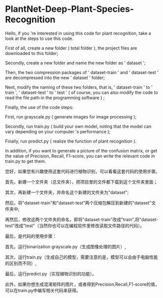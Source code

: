 # PlantNet-Deep-Plant-Species-Recognition

Hello, if you 're interested in using this code for plant recognition, take a look at the steps to use this code. 

First of all, create a new folder ( total folder ), the project files are downloaded to this folder;

Secondly, create a new folder and name the new folder as ' dataset ';

Then, the two compression packages of ' dataset-train ' and ' dataset-test ' are decompressed into the new ' dataset ' folder;

Next, modify the naming of these two folders, that is, ' dataset-train ' to ' train ', ' dataset-test ' to ' test ' ( of course, you can also modify the code to read the file path in the programming software ) ;

Finally, the use of the code steps:

First, run grayscale.py ( generate images for image processing );

Secondly,  run train.py ( build your own model, noting that the model can vary depending on your computer 's performance );

Finally, run predict.py ( realize the function of plant recognition ). 

In addition, if you want to generate a picture of the confusion matrix, or get the value of Precision, Recall, F1-score, you can write the relevant code in train.py to get them.

您好，如果您有兴趣使用这套代码进行植物识别，可以看看这套代码的使用步骤。

首先，新建一个文件夹（总文件夹），把项目里的文件都下载到这个文件夹里面；

其次，再新建一个文件夹，并命名这个新建的文件夹为"dataset";

然后，将"dataset-train"和"dataset-test"两个压缩包解压到新建的"dataset"文件夹中;

再然后，修改这两个文件夹的命名，即将"dataset-train"改成"train",将"dataset-test"改成"test"（当然你也可以在编程软件里修改读取文件路径的代码）。

最后，是代码的使用步骤：

首先，运行binarization grayscale.py（生成图像处理的图片）,

其次，运行train.py（生成自己的模型，需要注意的是，模型可以会由于电脑性能的区别而不同）,

最后，运行predict.py（实现植物识别的功能）。

此外，如果你想生成混淆矩阵的图片，或者得到Precision,Recall,F1-score的值，可以在train.py中编写相关代码来获得。

